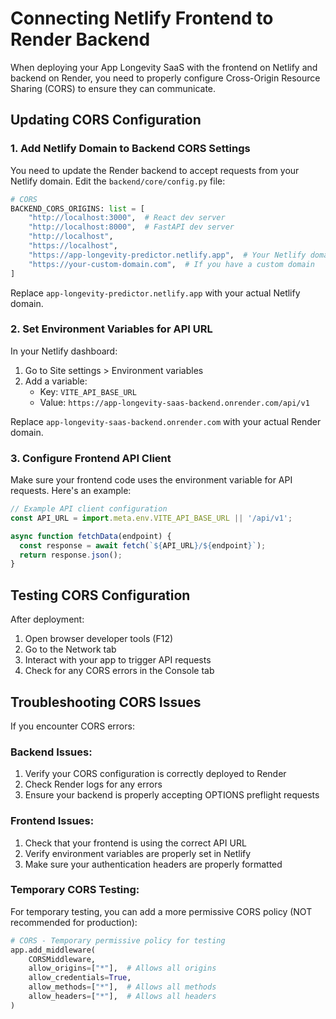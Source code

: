# Connecting Netlify Frontend to Render Backend

When deploying your App Longevity SaaS with the frontend on Netlify and backend on Render, you need to properly configure Cross-Origin Resource Sharing (CORS) to ensure they can communicate.

## Updating CORS Configuration

### 1. Add Netlify Domain to Backend CORS Settings

You need to update the Render backend to accept requests from your Netlify domain. Edit the `backend/core/config.py` file:

```python
# CORS
BACKEND_CORS_ORIGINS: list = [
    "http://localhost:3000",  # React dev server
    "http://localhost:8000",  # FastAPI dev server
    "http://localhost",
    "https://localhost",
    "https://app-longevity-predictor.netlify.app",  # Your Netlify domain
    "https://your-custom-domain.com",  # If you have a custom domain
]
```

Replace `app-longevity-predictor.netlify.app` with your actual Netlify domain.

### 2. Set Environment Variables for API URL

In your Netlify dashboard:

1. Go to Site settings > Environment variables
2. Add a variable:
   - Key: `VITE_API_BASE_URL`
   - Value: `https://app-longevity-saas-backend.onrender.com/api/v1`

Replace `app-longevity-saas-backend.onrender.com` with your actual Render domain.

### 3. Configure Frontend API Client

Make sure your frontend code uses the environment variable for API requests. Here's an example:

```javascript
// Example API client configuration
const API_URL = import.meta.env.VITE_API_BASE_URL || '/api/v1';

async function fetchData(endpoint) {
  const response = await fetch(`${API_URL}/${endpoint}`);
  return response.json();
}
```

## Testing CORS Configuration

After deployment:

1. Open browser developer tools (F12)
2. Go to the Network tab
3. Interact with your app to trigger API requests
4. Check for any CORS errors in the Console tab

## Troubleshooting CORS Issues

If you encounter CORS errors:

### Backend Issues:

1. Verify your CORS configuration is correctly deployed to Render
2. Check Render logs for any errors
3. Ensure your backend is properly accepting OPTIONS preflight requests

### Frontend Issues:

1. Check that your frontend is using the correct API URL
2. Verify environment variables are properly set in Netlify
3. Make sure your authentication headers are properly formatted

### Temporary CORS Testing:

For temporary testing, you can add a more permissive CORS policy (NOT recommended for production):

```python
# CORS - Temporary permissive policy for testing
app.add_middleware(
    CORSMiddleware,
    allow_origins=["*"],  # Allows all origins
    allow_credentials=True,
    allow_methods=["*"],  # Allows all methods
    allow_headers=["*"],  # Allows all headers
)
``` 
